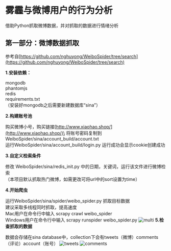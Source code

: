 # 雾霾与微博用户的行为分析
借助Python抓取微博数据，并对抓取的数据进行情绪分析

## 第一部分：微博数据抓取
参考自[https://github.com/nghuyong/WeiboSpider/tree/search](https://github.com/nghuyong/WeiboSpider/tree/search)

**1.安装依赖：**

mongodb\
phantomjs\
redis\
requirements.txt\
（安装好mongodb之后需要新建数据库“sina”）

**2.构建账号池**

购买微博小号，购买链接[http://www.xiaohao.shop/](http://www.xiaohao.shop/)\
将账号密码复制到 WeiboSpider/sina/account_build/account.txt\
运行WeiboSpider/sina/account_build/login.py
运行成功会显示cookie创建成功

**3.自定义检索条件**

修改 WeiboSpider/sina/redis_init.py 中的日期，关键词，运行该文件进行微博检索\
（本项目默认抓取热门微博，如需更改可将url中的sort设置为time）

**4.开始爬虫**

运行WeiboSpider/sina/spider/weibo_spider.py 抓取目标数据\
建议采取多线程同时抓取，提高速度\
Mac用户在命令行中输入 scrapy crawl weibo_spider \
Windows用户在命令行中输入 scrapy runspider weibo_spider.py 
![multi](https://github.com/CUHKSZ-TQL/WeiboSpider_SentimentAnalysis/blob/master/WeiboSpider/Images/multi.png)
**5.检查抓取的数据**

数据会存储在sina database中，collection下会有tweets（微博）comments（评论）account（账号）
![tweets](https://github.com/CUHKSZ-TQL/WeiboSpider_SentimentAnalysis/blob/master/WeiboSpider/Images/tweets.png)
![comments](https://github.com/CUHKSZ-TQL/WeiboSpider_SentimentAnalysis/blob/master/WeiboSpider/Images/comments.png)

